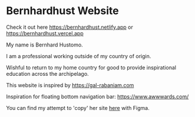 
# Bernhardhust Website

Check it out here <https://bernhardhust.netlify.app> or <https://bernhardhust.vercel.app>

My name is Bernhard Hustomo.

I am a professional working outside of my country of origin.

Wishful to return to my home country for good to provide inspirational education across the archipelago.

This website is inspired by <https://gal-rabaniam.com>

Inspiration for floating bottom navigation bar: <https://www.awwwards.com/>

You can find my attempt to 'copy' her site [here](https://figma.com/file/BpGEDpszCKpyUQE6c6sfPs/bernhardhust.com) with Figma.
